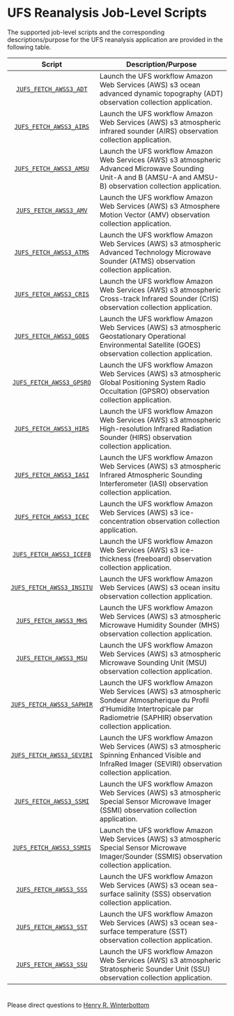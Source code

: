 # UFS Reanalysis Job-Level Scripts

The supported job-level scripts and the corresponding
descriptions/purpose for the UFS reanalysis application are provided
in the following table.

<div align="center">

| Script | Description/Purpose |
| :-------------: | :-------------: |
| [`JUFS_FETCH_AWSS3_ADT`](JUFS_FETCH_AWSS3_ADT) | <div align="left">Launch the UFS workflow Amazon Web Services (AWS) s3 ocean advanced dynamic topography (ADT) observation collection application. </div> |
| [`JUFS_FETCH_AWSS3_AIRS`](JUFS_FETCH_AWSS3_AIRS) | <div align="left">Launch the UFS workflow Amazon Web Services (AWS) s3 atmospheric infrared sounder (AIRS) observation collection application.</div> |
| [`JUFS_FETCH_AWSS3_AMSU`](JUFS_FETCH_AWSS3_AMSU) | <div align="left">Launch the UFS workflow Amazon Web Services (AWS) s3 atmospheric Advanced Microwave Sounding Unit-A and B (AMSU-A and AMSU-B) observation collection application.</div> |
| [`JUFS_FETCH_AWSS3_AMV`](JUFS_FETCH_AWSS3_AMV) | <div align="left">Launch the UFS workflow Amazon Web Services (AWS) s3 Atmosphere Motion Vector (AMV) observation collection application. </div> |
| [`JUFS_FETCH_AWSS3_ATMS`](JUFS_FETCH_AWSS3_ATMS) | <div align="left">Launch the UFS workflow Amazon Web Services (AWS) s3 atmospheric Advanced Technology Microwave Sounder (ATMS) observation collection application. </div> |
| [`JUFS_FETCH_AWSS3_CRIS`](JUFS_FETCH_AWSS3_CRIS) | <div align="left">Launch the UFS workflow Amazon Web Services (AWS) s3 atmospheric Cross-track Infrared Sounder (CrIS) observation collection application. </div> |
| [`JUFS_FETCH_AWSS3_GOES`](JUFS_FETCH_AWSS3_GOES) | <div align="left">Launch the UFS workflow Amazon Web Services (AWS) s3 atmospheric Geostationary Operational Environmental Satellite (GOES) observation collection application. </div> |
| [`JUFS_FETCH_AWSS3_GPSRO`](JUFS_FETCH_AWSS3_GPSRO) | <div align="left">Launch the UFS workflow Amazon Web Services (AWS) s3 atmospheric Global Positioning System Radio Occultation (GPSRO) observation collection application. </div> |
| [`JUFS_FETCH_AWSS3_HIRS`](JUFS_FETCH_AWSS3_HIRS) | <div align="left">Launch the UFS workflow Amazon Web Services (AWS) s3 atmospheric High-resolution Infrared Radiation Sounder (HIRS) observation collection application. </div> |
| [`JUFS_FETCH_AWSS3_IASI`](JUFS_FETCH_AWSS3_IASI) | <div align="left">Launch the UFS workflow Amazon Web Services (AWS) s3 atmospheric Infrared Atmospheric Sounding Interferometer (IASI) observation collection application. </div> |
| [`JUFS_FETCH_AWSS3_ICEC`](JUFS_FETCH_AWSS3_ICEC) | <div align="left">Launch the UFS workflow Amazon Web Services (AWS) s3 ice-concentration observation collection application. </div> |
| [`JUFS_FETCH_AWSS3_ICEFB`](JUFS_FETCH_AWSS3_ICEFB) | <div align="left">Launch the UFS workflow Amazon Web Services (AWS) s3 ice-thickness (freeboard) observation collection application. </div> |
| [`JUFS_FETCH_AWSS3_INSITU`](JUFS_FETCH_AWSS3_INSITU) | <div align="left">Launch the UFS workflow Amazon Web Services (AWS) s3 ocean insitu observation collection application. </div> |
| [`JUFS_FETCH_AWSS3_MHS`](JUFS_FETCH_AWSS3_MHS) | <div align="left">Launch the UFS workflow Amazon Web Services (AWS) s3 atmospheric Microwave Humidity Sounder (MHS) observation collection application.</div> |
| [`JUFS_FETCH_AWSS3_MSU`](JUFS_FETCH_AWSS3_MSU) | <div align="left">Launch the UFS workflow Amazon Web Services (AWS) s3 atmospheric Microwave Sounding Unit (MSU) observation collection application. </div> |
| [`JUFS_FETCH_AWSS3_SAPHIR`](JUFS_FETCH_AWSS3_SAPHIR) | <div align="left">Launch the UFS workflow Amazon Web Services (AWS) s3 atmospheric Sondeur Atmospherique du Profil d'Humidite Intertropicale par Radiometrie (SAPHIR) observation collection application. </div> |
| [`JUFS_FETCH_AWSS3_SEVIRI`](JUFS_FETCH_AWSS3_SEVIRI) | <div align="left">Launch the UFS workflow Amazon Web Services (AWS) s3 atmospheric Spinning Enhanced Visible and InfraRed Imager (SEVIRI) observation collection application. </div> |
| [`JUFS_FETCH_AWSS3_SSMI`](JUFS_FETCH_AWSS3_SSMI) | <div align="left">Launch the UFS workflow Amazon Web Services (AWS) s3 atmospheric Special Sensor Microwave Imager (SSMI) observation collection application. </div> |
| [`JUFS_FETCH_AWSS3_SSMIS`](JUFS_FETCH_AWSS3_SSMIS) | <div align="left">Launch the UFS workflow Amazon Web Services (AWS) s3 atmospheric Special Sensor Microwave Imager/Sounder (SSMIS) observation collection application. </div> |
| [`JUFS_FETCH_AWSS3_SSS`](JUFS_FETCH_AWSS3_SSS) | <div align="left">Launch the UFS workflow Amazon Web Services (AWS) s3 ocean sea-surface salinity (SSS) observation collection application. </div> |
| [`JUFS_FETCH_AWSS3_SST`](JUFS_FETCH_AWSS3_SST) | <div align="left">Launch the UFS workflow Amazon Web Services (AWS) s3 ocean sea-surface temperature (SST) observation collection application.</div> |
| [`JUFS_FETCH_AWSS3_SSU`](JUFS_FETCH_AWSS3_SSU) | <div align="left">Launch the UFS workflow Amazon Web Services (AWS) s3 atmospheric Stratospheric Sounder Unit (SSU) observation collection application. </div> |

</div>

#

Please direct questions to [Henry
R. Winterbottom](mailto:henry.winterbottom@noaa.gov?subject=[UFS-Applications])